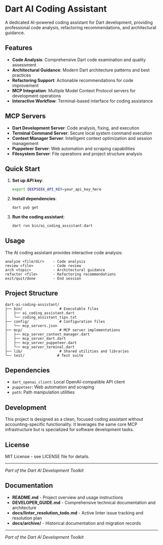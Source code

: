# Dart AI Coding Assistant

A dedicated AI-powered coding assistant for Dart development, providing professional code analysis, refactoring recommendations, and architectural guidance.

## Features

- **Code Analysis**: Comprehensive Dart code examination and quality assessment
- **Architectural Guidance**: Modern Dart architecture patterns and best practices
- **Refactoring Support**: Actionable recommendations for code improvement
- **MCP Integration**: Multiple Model Context Protocol servers for development operations
- **Interactive Workflow**: Terminal-based interface for coding assistance

## MCP Servers

- **Dart Development Server**: Code analysis, fixing, and execution
- **Terminal Command Server**: Secure local system command execution
- **Context Manager Server**: Intelligent context optimization and session management
- **Puppeteer Server**: Web automation and scraping capabilities
- **Filesystem Server**: File operations and project structure analysis

## Quick Start

1. **Set up API key**:
   ```bash
   export DEEPSEEK_API_KEY=your_api_key_here
   ```

2. **Install dependencies**:
   ```bash
   dart pub get
   ```

3. **Run the coding assistant**:
   ```bash
   dart run bin/ai_coding_assistant.dart
   ```

## Usage

The AI coding assistant provides interactive code analysis:

```
analyze <file/dir>    - Code analysis
review <file>         - Code review
arch <topic>          - Architectural guidance
refactor <file>       - Refactoring recommendations
exit/quit/done        - End session
```

## Project Structure

```
dart-ai-coding-assistant/
├── bin/                 # Executable files
│   ├── ai_coding_assistant.dart
│   └── coding_assistant_tips.txt
├── config/              # Configuration files
│   └── mcp_servers.json
├── mcp/                 # MCP server implementations
│   ├── mcp_server_context_manager.dart
│   ├── mcp_server_dart.dart
│   ├── mcp_server_puppeteer.dart
│   └── mcp_server_terminal.dart
├── lib/                 # Shared utilities and libraries
└── test/               # Test suite
```

## Dependencies

- `dart_openai_client`: Local OpenAI-compatible API client
- `puppeteer`: Web automation and scraping
- `path`: Path manipulation utilities

## Development

This project is designed as a clean, focused coding assistant without accounting-specific functionality. It leverages the same core MCP infrastructure but is specialized for software development tasks.

## License

MIT License - see LICENSE file for details.

---

*Part of the Dart AI Development Toolkit*
## Documentation

- **README.md** - Project overview and usage instructions
- **DEVELOPER_GUIDE.md** - Comprehensive technical documentation and architecture
- **docs/linter_resolution_todo.md** - Active linter issue tracking and resolution plan
- **docs/archive/** - Historical documentation and migration records

---

*Part of the Dart AI Development Toolkit*
